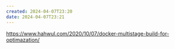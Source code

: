 ```yaml
---
created: 2024-04-07T23:20
date: 2024-04-07T23:21
---
```

https://www.hahwul.com/2020/10/07/docker-multistage-build-for-optimazation/